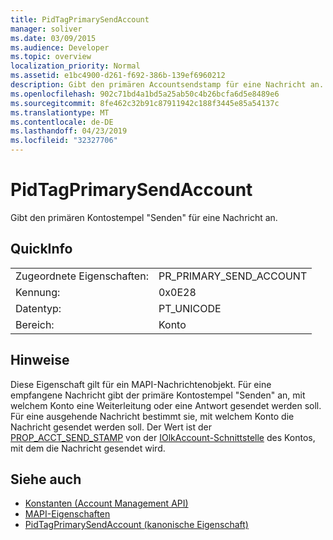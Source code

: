 ```yaml
---
title: PidTagPrimarySendAccount
manager: soliver
ms.date: 03/09/2015
ms.audience: Developer
ms.topic: overview
localization_priority: Normal
ms.assetid: e1bc4900-d261-f692-386b-139ef6960212
description: Gibt den primären Accountsendstamp für eine Nachricht an.
ms.openlocfilehash: 902c71bd4a1bd5a25ab50c4b26bcfa6d5e8489e6
ms.sourcegitcommit: 8fe462c32b91c87911942c188f3445e85a54137c
ms.translationtype: MT
ms.contentlocale: de-DE
ms.lasthandoff: 04/23/2019
ms.locfileid: "32327706"
---
```

# <a name="pidtagprimarysendaccount"></a>PidTagPrimarySendAccount

Gibt den primären Kontostempel "Senden" für eine Nachricht an.
  
## <a name="quick-info"></a>QuickInfo

|||
|:-----|:-----|
|Zugeordnete Eigenschaften:  <br/> |PR_PRIMARY_SEND_ACCOUNT  <br/> |
|Kennung:  <br/> |0x0E28  <br/> |
|Datentyp:  <br/> |PT_UNICODE  <br/> |
|Bereich:  <br/> |Konto  <br/> |
   
## <a name="remarks"></a>Hinweise

Diese Eigenschaft gilt für ein MAPI-Nachrichtenobjekt. Für eine empfangene Nachricht gibt der primäre Kontostempel "Senden" an, mit welchem Konto eine Weiterleitung oder eine Antwort gesendet werden soll. Für eine ausgehende Nachricht bestimmt sie, mit welchem Konto die Nachricht gesendet werden soll. Der Wert ist der [PROP_ACCT_SEND_STAMP](prop_acct_send_stamp.md) von der [IOlkAccount-Schnittstelle](iolkaccount.md) des Kontos, mit dem die Nachricht gesendet wird. 
  
## <a name="see-also"></a>Siehe auch

- [Konstanten (Account Management API)](constants-account-management-api.md)
- [MAPI-Eigenschaften](https://msdn.microsoft.com/library/3b980217-b65b-442b-8c18-b8b9f3ff487a%28Office.15%29.aspx)
- [PidTagPrimarySendAccount (kanonische Eigenschaft)](https://msdn.microsoft.com/library/2f268b3b-2e4c-4aea-8879-bdd0ac1df35c%28Office.15%29.aspx)

